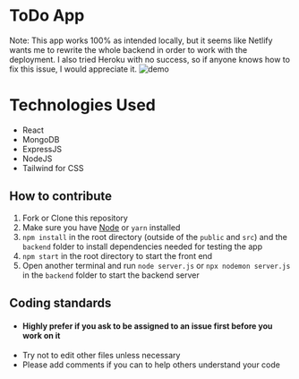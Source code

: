 # ToDo App

Note: This app works 100% as intended locally, but it seems like Netlify wants me to rewrite the whole backend in order to work with the deployment. I also tried Heroku with no success, so if anyone knows how to fix this issue, I would appreciate it.
 ![demo](https://user-images.githubusercontent.com/22351537/143672124-2a55791d-25d2-42c7-bb0d-491aeab682d1.gif)

# Technologies Used

* React
* MongoDB
* ExpressJS
* NodeJS
* Tailwind for CSS

## How to contribute 

1. Fork or Clone this repository
2. Make sure you have [Node](https://nodejs.org/en/) or `yarn` installed 
3. `npm install` in the root directory (outside of the `public` and `src`) and the `backend` folder to install dependencies needed for testing the app
4. `npm start` in the root directory to start the front end
5. Open another terminal and run `node server.js` or `npx nodemon server.js` in the `backend` folder to start the backend server

## Coding standards
* #### Highly prefer if you ask to be assigned to an issue first before you work on it
* Try not to edit other files unless necessary
* Please add comments if you can to help others understand your code
